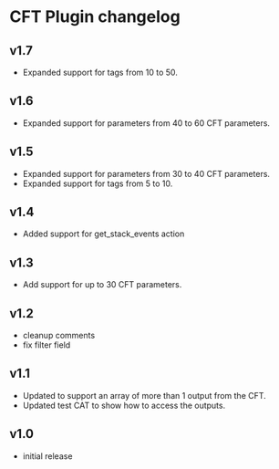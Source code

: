 # CFT Plugin changelog

## v1.7

- Expanded support for tags from 10 to 50.

## v1.6

- Expanded support for parameters from 40 to 60 CFT parameters.

## v1.5

- Expanded support for parameters from 30 to 40 CFT parameters.
- Expanded support for tags from 5 to 10.

## v1.4

- Added support for get_stack_events action

## v1.3

- Add support for up to 30 CFT parameters.

## v1.2

- cleanup comments
- fix filter field

## v1.1

- Updated to support an array of more than 1 output from the CFT.
- Updated test CAT to show how to access the outputs.

## v1.0

- initial release
